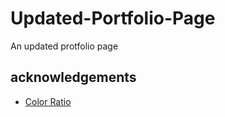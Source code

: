 # Updated-Portfolio-Page

An updated protfolio page

## acknowledgements

-   [Color Ratio](https://webaim.org/resources/contrastchecker/?fcolor=C5FFFD&bcolor=374B4A)
